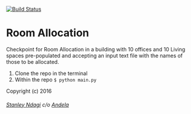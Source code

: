 <!-- [![Coverage Status](https://coveralls.io/repos/andela-sndagi/room-allocation/badge.svg?branch=master&service=github)](https://coveralls.io/github/andela-sndagi/room-allocation?branch=develop)-->
<!-- Coverage -->

[![Build Status](https://semaphoreci.com/api/v1/projects/4ce0bec9-06db-40eb-a90e-3833134d7c6a/651500/badge.svg)](https://semaphoreci.com/stanmd/room-allocation)

# Room Allocation
Checkpoint for Room Allocation in a building with 10 offices and 10 Living spaces pre-populated and accepting an input text file with the names of those to be allocated.

1. Clone the repo in the terminal
2. Within the repo
```$ python main.py ```

Copyright (c) 2016
###### [Stanley Ndagi](http://techkenyans.org/jamii/stanmd) c/o [Andela](http://andela.com)
